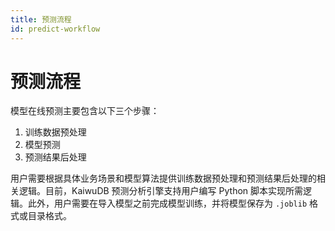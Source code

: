 ```yaml
---
title: 预测流程
id: predict-workflow
---
```


# 预测流程

模型在线预测主要包含以下三个步骤：

1. 训练数据预处理
2. 模型预测
3. 预测结果后处理

用户需要根据具体业务场景和模型算法提供训练数据预处理和预测结果后处理的相关逻辑。目前，KaiwuDB 预测分析引擎支持用户编写 Python 脚本实现所需逻辑。此外，用户需要在导入模型之前完成模型训练，并将模型保存为 `.joblib` 格式或目录格式。
